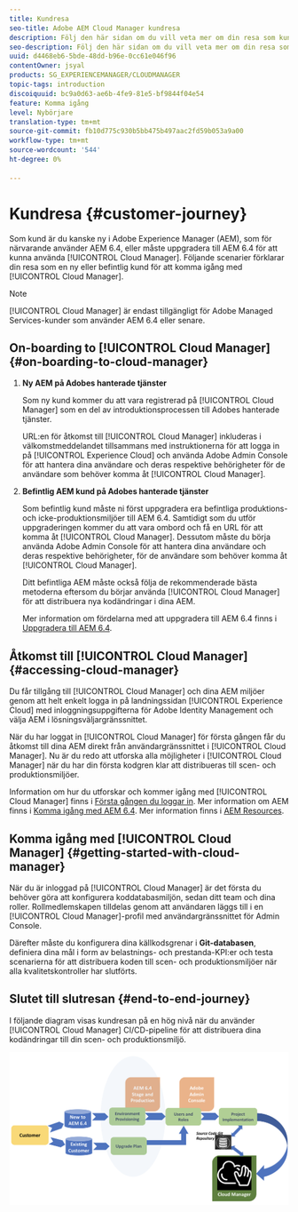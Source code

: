 ```yaml
---
title: Kundresa
seo-title: Adobe AEM Cloud Manager kundresa
description: Följ den här sidan om du vill veta mer om din resa som kund för att komma igång med Cloud Manager.
seo-description: Följ den här sidan om du vill veta mer om din resa som kund för att komma igång med Adobe AEM Cloud Manager.
uuid: d4468eb6-5bde-48dd-b96e-0cc61e046f96
contentOwner: jsyal
products: SG_EXPERIENCEMANAGER/CLOUDMANAGER
topic-tags: introduction
discoiquuid: bc9a0d63-ae6b-4fe9-81e5-bf9844f04e54
feature: Komma igång
level: Nybörjare
translation-type: tm+mt
source-git-commit: fb10d775c930b5bb475b497aac2fd59b053a9a00
workflow-type: tm+mt
source-wordcount: '544'
ht-degree: 0%

---
```



# Kundresa {#customer-journey}

Som kund är du kanske ny i Adobe Experience Manager (AEM), som för närvarande använder AEM 6.4, eller måste uppgradera till AEM 6.4 för att kunna använda [!UICONTROL Cloud Manager]. Följande scenarier förklarar din resa som en ny eller befintlig kund för att komma igång med [!UICONTROL Cloud Manager].

>[!NOTE]
>
>[!UICONTROL Cloud Manager] är endast tillgängligt för Adobe Managed Services-kunder som använder AEM 6.4 eller senare.

## On-boarding to [!UICONTROL Cloud Manager]{#on-boarding-to-cloud-manager}

1. **Ny AEM på Adobes hanterade tjänster**

   Som ny kund kommer du att vara registrerad på [!UICONTROL Cloud Manager] som en del av introduktionsprocessen till Adobes hanterade tjänster.

   URL:en för åtkomst till [!UICONTROL Cloud Manager] inkluderas i välkomstmeddelandet tillsammans med instruktionerna för att logga in på [!UICONTROL Experience Cloud] och använda Adobe Admin Console för att hantera dina användare och deras respektive behörigheter för de användare som behöver komma åt [!UICONTROL Cloud Manager].

1. **Befintlig AEM kund på Adobes hanterade tjänster**

   Som befintlig kund måste ni först uppgradera era befintliga produktions- och icke-produktionsmiljöer till AEM 6.4. Samtidigt som du utför uppgraderingen kommer du att vara ombord och få en URL för att komma åt [!UICONTROL Cloud Manager]. Dessutom måste du börja använda Adobe Admin Console för att hantera dina användare och deras respektive behörigheter, för de användare som behöver komma åt [!UICONTROL Cloud Manager].

   Ditt befintliga AEM måste också följa de rekommenderade bästa metoderna eftersom du börjar använda [!UICONTROL Cloud Manager] för att distribuera nya kodändringar i dina AEM.

   Mer information om fördelarna med att uppgradera till AEM 6.4 finns i [Uppgradera till AEM 6.4](https://helpx.adobe.com/experience-manager/6-4/sites/deploying/using/upgrade.html).

## Åtkomst till [!UICONTROL Cloud Manager] {#accessing-cloud-manager}

Du får tillgång till [!UICONTROL Cloud Manager] och dina AEM miljöer genom att helt enkelt logga in på landningssidan [!UICONTROL Experience Cloud] med inloggningsuppgifterna för Adobe Identity Management och välja AEM i lösningsväljargränssnittet.

När du har loggat in [!UICONTROL Cloud Manager] för första gången får du åtkomst till dina AEM direkt från användargränssnittet i [!UICONTROL Cloud Manager]. Nu är du redo att utforska alla möjligheter i [!UICONTROL Cloud Manager] när du har din första kodgren klar att distribueras till scen- och produktionsmiljöer.

Information om hur du utforskar och kommer igång med [!UICONTROL Cloud Manager] finns i [Första gången du loggar in](first-time-login.md). Mer information om AEM finns i [Komma igång med AEM 6.4](https://helpx.adobe.com/experience-manager/6-4/sites/deploying/using/deploy.html). Mer information finns i [AEM Resources](https://www.adobe.com/marketing-cloud/experience-manager/resources.html?promoid=759X6WV8&amp;mv=other).

## Komma igång med [!UICONTROL Cloud Manager] {#getting-started-with-cloud-manager}

När du är inloggad på [!UICONTROL Cloud Manager] är det första du behöver göra att konfigurera koddatabasmiljön, sedan ditt team och dina roller. Rollmedlemskapen tilldelas genom att användaren läggs till i en [!UICONTROL Cloud Manager]-profil med användargränssnittet för Admin Console.

Därefter måste du konfigurera dina källkodsgrenar i **Git-databasen**, definiera dina mål i form av belastnings- och prestanda-KPI:er och testa scenarierna för att distribuera koden till scen- och produktionsmiljöer när alla kvalitetskontroller har slutförts.

## Slutet till slutresan {#end-to-end-journey}

I följande diagram visas kundresan på en hög nivå när du använder [!UICONTROL Cloud Manager] CI/CD-pipeline för att distribuera dina kodändringar till din scen- och produktionsmiljö.

![](assets/screen_shot_2018-05-15at124004pm.png)

